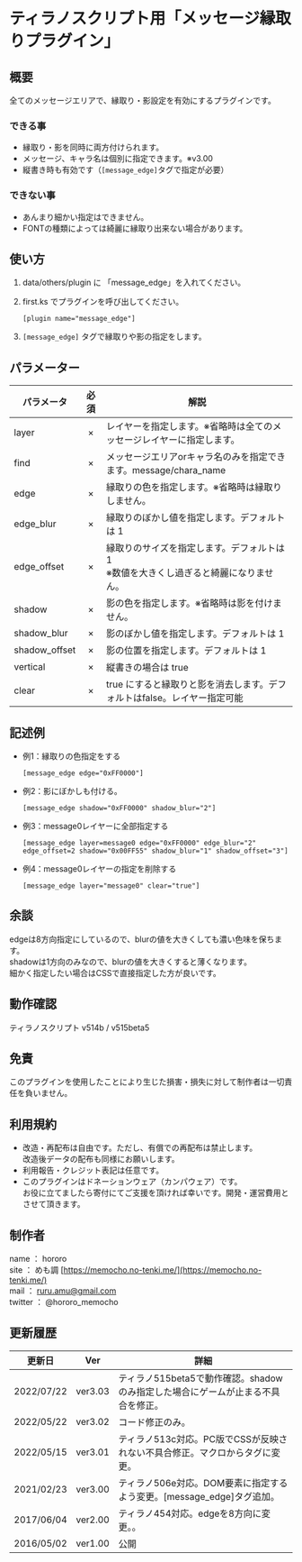 # ティラノスクリプト用「メッセージ縁取りプラグイン」

## 概要

全てのメッセージエリアで、縁取り・影設定を有効にするプラグインです。
　
### できる事

- 縁取り・影を同時に両方付けられます。
- メッセージ、キャラ名は個別に指定できます。※v3.00
- 縦書き時も有効です（`[message_edge]`タグで指定が必要）

### できない事

- あんまり細かい指定はできません。
- FONTの種類によっては綺麗に縁取り出来ない場合があります。

## 使い方

1. data/others/plugin に 「message_edge」を入れてください。
　
2. first.ks でプラグインを呼び出してください。  
   ```
   [plugin name="message_edge"]
   ```

3. `[message_edge]` タグで縁取りや影の指定をします。  


## パラメーター

| パラメータ    | 必須 | 解説 |
|---------------|:----:|------|
| layer         |  ×  | レイヤーを指定します。※省略時は全てのメッセージレイヤーに指定します。 |
| find          |  ×  | メッセージエリアorキャラ名のみを指定できます。message/chara_name |
| edge          |  ×  | 縁取りの色を指定します。※省略時は縁取りしません。 |
| edge_blur     |  ×  | 縁取りのぼかし値を指定します。デフォルトは 1 |
| edge_offset   |  ×  | 縁取りのサイズを指定します。デフォルトは 1<br>※数値を大きくし過ぎると綺麗になりません。 |
| shadow        |  ×  | 影の色を指定します。※省略時は影を付けません。 |
| shadow_blur   |  ×  | 影のぼかし値を指定します。デフォルトは 1 |
| shadow_offset |  ×  | 影の位置を指定します。デフォルトは 1 |
| vertical      |  ×  | 縦書きの場合は true |
| clear         |  ×  | true にすると縁取りと影を消去します。デフォルトはfalse。レイヤー指定可能 |


## 記述例

- 例1：縁取りの色指定をする  
   ```
   [message_edge edge="0xFF0000"]
   ```
- 例2：影にぼかしも付ける。
   ```
   [message_edge shadow="0xFF0000" shadow_blur="2"]
   ```

- 例3：message0レイヤーに全部指定する
   ```
   [message_edge layer=message0 edge="0xFF0000" edge_blur="2" edge_offset=2 shadow="0x00FF55" shadow_blur="1" shadow_offset="3"]
   ```
- 例4：message0レイヤーの指定を削除する
   ```
   [message_edge layer="message0" clear="true"]
   ```

## 余談

edgeは8方向指定にしているので、blurの値を大きくしても濃い色味を保ちます。  
shadowは1方向のみなので、blurの値を大きくすると薄くなります。  
細かく指定したい場合はCSSで直接指定した方が良いです。  


## 動作確認

ティラノスクリプト v514b / v515beta5


## 免責

このプラグインを使用したことにより生じた損害・損失に対して制作者は一切責任を負いません。


## 利用規約

 - 改造・再配布は自由です。ただし、有償での再配布は禁止します。  
 改造後データの配布も同様にお願いします。
 - 利用報告・クレジット表記は任意です。
 - このプラグインはドネーションウェア（カンパウェア）です。  
 お役に立てましたら寄付にてご支援を頂ければ幸いです。開発・運営費用とさせて頂きます。  

## 制作者

name    ： hororo  
site    ： めも調 [https://memocho.no-tenki.me/](https://memocho.no-tenki.me/)  
mail    ： ruru.amu@gmail.com  
twitter ： @hororo_memocho  


## 更新履歴

| 更新日     | Ver     | 詳細 |
|------------|---------|------|
| 2022/07/22 | ver3.03 | ティラノ515beta5で動作確認。shadowのみ指定した場合にゲームが止まる不具合を修正。
| 2022/05/22 | ver3.02 | コード修正のみ。
| 2022/05/15 | ver3.01 | ティラノ513c対応。PC版でCSSが反映されない不具合修正。マクロからタグに変更。
| 2021/02/23 | ver3.00 | ティラノ506e対応。DOM要素に指定するよう変更。[message_edge]タグ追加。
| 2017/06/04 | ver2.00 | ティラノ454対応。edgeを8方向に変更。。
| 2016/05/02 | ver1.00 | 公開
